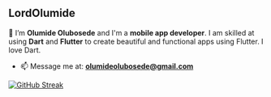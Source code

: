 ## LordOlumide

👋 I’m **Olumide Olubosede** and I'm a **mobile app developer**. I am skilled at using **Dart** and **Flutter** to create beautiful and functional apps using Flutter. I love Dart.


- 📫 Message me at: **[olumideolubosede@gmail.com](mailto:olumideolubosede@gmail.com)**


[![GitHub Streak](https://github-readme-streak-stats.herokuapp.com?user=LordOlumide)](https://git.io/streak-stats)

<!--- [![trophy](https://github-profile-trophy.vercel.app/?username=LordOlumide)](https://github.com/ryo-ma/github-profile-trophy) --->

<!---
LordOlumide/LordOlumide is a ✨ special ✨ repository because its `README.md` (this file) appears on your GitHub profile.
You can click the Preview link to take a look at your changes.
--->
